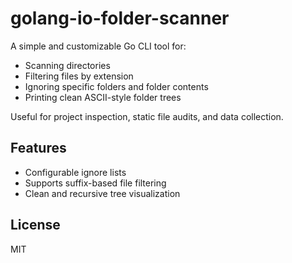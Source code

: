 # golang-io-folder-scanner

A simple and customizable Go CLI tool for:

- Scanning directories
- Filtering files by extension
- Ignoring specific folders and folder contents
- Printing clean ASCII-style folder trees

Useful for project inspection, static file audits, and data collection.

## Features
- Configurable ignore lists
- Supports suffix-based file filtering
- Clean and recursive tree visualization

## License
MIT

